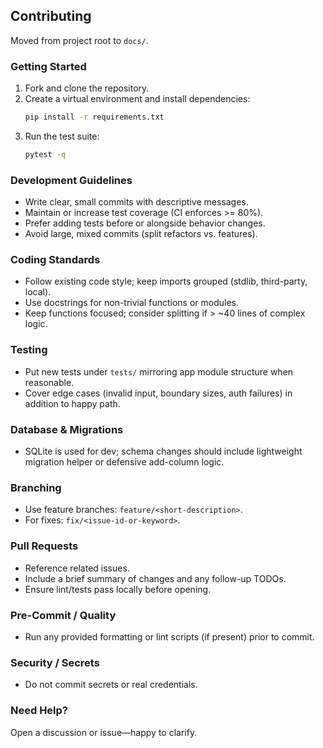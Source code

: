 ## Contributing

Moved from project root to `docs/`.

### Getting Started
1. Fork and clone the repository.
2. Create a virtual environment and install dependencies:
   ```bash
   pip install -r requirements.txt
   ```
3. Run the test suite:
   ```bash
   pytest -q
   ```

### Development Guidelines
- Write clear, small commits with descriptive messages.
- Maintain or increase test coverage (CI enforces >= 80%).
- Prefer adding tests before or alongside behavior changes.
- Avoid large, mixed commits (split refactors vs. features).

### Coding Standards
- Follow existing code style; keep imports grouped (stdlib, third-party, local).
- Use docstrings for non-trivial functions or modules.
- Keep functions focused; consider splitting if > ~40 lines of complex logic.

### Testing
- Put new tests under `tests/` mirroring app module structure when reasonable.
- Cover edge cases (invalid input, boundary sizes, auth failures) in addition to happy path.

### Database & Migrations
- SQLite is used for dev; schema changes should include lightweight migration helper or defensive add-column logic.

### Branching
- Use feature branches: `feature/<short-description>`.
- For fixes: `fix/<issue-id-or-keyword>`.

### Pull Requests
- Reference related issues.
- Include a brief summary of changes and any follow-up TODOs.
- Ensure lint/tests pass locally before opening.

### Pre-Commit / Quality
- Run any provided formatting or lint scripts (if present) prior to commit.

### Security / Secrets
- Do not commit secrets or real credentials.

### Need Help?
Open a discussion or issue—happy to clarify.
